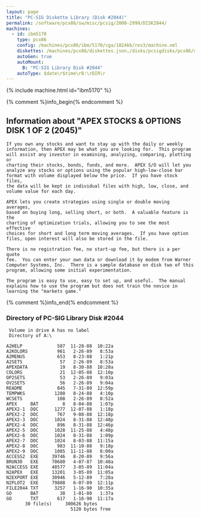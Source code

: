 ```yaml
---
layout: page
title: "PC-SIG Diskette Library (Disk #2044)"
permalink: /software/pcx86/sw/misc/pcsig/2000-2999/DISK2044/
machines:
  - id: ibm5170
    type: pcx86
    config: /machines/pcx86/ibm/5170/cga/1024kb/rev3/machine.xml
    diskettes: /machines/pcx86/diskettes.json,/disks/pcsigdisks/pcx86/diskettes.json
    autoGen: true
    autoMount:
      B: "PC-SIG Library Disk #2044"
    autoType: $date\r$time\rB:\rDIR\r
---
```


{% include machine.html id="ibm5170" %}

{% comment %}info_begin{% endcomment %}

## Information about "APEX STOCKS & OPTIONS DISK 1 OF 2 (2045)"

    If you own any stocks and want to stay up with the daily or weekly
    information, then APEX may be what you are looking for.  This program
    will assist any investor in examining, analyzing, comparing, plotting or
    charting their stocks, bonds, funds, and more.  APEX S/O will let you
    analyze any stocks or options using the popular high-low-close bar
    format with volume displayed below the price.  If you have stock files,
    the data will be kept in individual files with high, low, close, and
    volume value for each day.
    
    APEX lets you create strategies using single or double moving averages,
    based on buying long, selling short, or both.  A valuable feature is the
    charting of optimization trials, allowing you to see the most effective
    choices for short and long term moving averages.  If you have option
    files, open interest will also be stored in the file.
    
    There is no registration fee, no start-up fee, but there is a per quote
    fee.  You can enter your own data or download it by modem from Warner
    Computer Systems, Inc.  There is a sample database on disk two of this
    program, allowing some initial experimentation.
    
    The program is easy to use, easy to set up, and useful.  The manual
    explains how to use the program but does not train the novice in
    learning the "markets game."
{% comment %}info_end{% endcomment %}


### Directory of PC-SIG Library Disk #2044

     Volume in drive A has no label
     Directory of A:\

    A2HELP             587  11-28-88  10:22a
    A2KOLORS           961   2-26-89   8:53a
    A2MENUS            653   8-23-88   1:21p
    A2SETS              57   2-26-89   8:53a
    APEXDATA            19   8-30-88  10:28a
    COLORS              21  12-05-88  12:10p
    OP2SETS             53   2-26-89   9:03a
    OV2SETS             56   2-26-89   9:04a
    README             845   7-31-89  12:59p
    TEMPWKS           1280   8-24-88   4:10p
    WCSETS             108   2-26-89   8:52a
    APEX     BAT         8   8-04-88   1:07p
    APEX2-1  DOC      1277  12-07-88   1:18p
    APEX2-2  DOC       767   9-08-88  12:18p
    APEX2-3  DOC      1024   8-31-88  12:48p
    APEX2-4  DOC       896   8-31-88  12:46p
    APEX2-5  DOC      1028  11-25-88   4:48p
    APEX2-6  DOC      1024   8-31-88   1:09p
    APEX2-7  DOC      1024   8-03-88  11:15a
    APEX2-8  DOC       983  11-10-88   9:18p
    APEX2-9  DOC      1085  11-11-88   8:00a
    ACCESS2  EXE     39746   8-20-89   9:56a
    BRUN30   EXE     70680   4-07-87  10:48a
    N2ACCESS EXE     48577   3-05-89  11:04a
    N2APEX   EXE     13201   3-05-89  11:05a
    N2EXPORT EXE     30946   5-12-89   7:28a
    N2PLOT2  EXE     79808   6-07-89  12:11p
    FILE2044 TXT      3257   1-16-90  10:35a
    GO       BAT        38   1-01-80   1:37a
    GO       TXT       617   1-16-90  11:17a
           30 file(s)     300626 bytes
                            5120 bytes free
